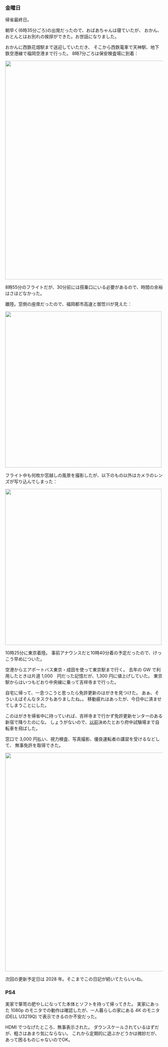 ### 金曜日

帰省最終日。

朝早く(6時35分ごろ)の出発だったので、おばあちゃんは寝ていたが、
おかん、おとんとはお別れの挨拶ができた。お世話になりました。

おかんに西鉄花畑駅まで送迎していただき、
そこから西鉄電車で天神駅、地下鉄空港線で福岡空港まで行った。
8時7分ごろは保安検査場に到着：

<img src="https://i.imgur.com/wj98ZR0.jpg" width="700">

8時55分のフライトだが、30分前には搭乗口にいる必要があるので、時間の余裕はさほどなかった。

離陸。窓側の座席だったので、福岡都市高速と御笠川が見えた：

<img src="https://i.imgur.com/qo0CaUz.jpg" width="500">

フライト中も何枚か窓越しの風景を撮影したが、以下のもの以外はカメラのレンズが写り込んでしまった：

<img src="https://i.imgur.com/OWr9Eij.jpg" width="500">

10時25分に東京着陸。
事前アナウンスだと10時40分着の予定だったので、けっこう早めについた。

空港からエアポートバス東京・成田を使って東京駅まで行く。
去年の GW で利用したときは片道 1,000　円だった記憶だが、1,300 円に値上げしていた。
東京駅からはいつもどおり中央線に乗って吉祥寺まで行った。

自宅に帰って、一息つこうと思ったら免許更新のはがきを見つけた。
あぁ、そういえばそんなタスクもありましたね。。
移動疲れはあったが、今日中に済ませてしまうことにした。

このはがきを帰省中に持っていれば、吉祥寺まで行かず免許更新センターのある新宿で降りたのにな。
しょうがないので、[以前](https://github.com/toasa/diary/blob/main/2022/12/22.md#%E6%9C%A8%E6%9B%9C%E6%97%A5)決めたとおり府中試験場まで自転車を飛ばした。

窓口で 3,000 円払い、視力検査、写真撮影、優良運転者の講習を受けるなどして、
無事免許を取得できた。

<img src="https://i.imgur.com/Nt2dtxx.jpg" width="700">

次回の更新予定日は 2028 年。そこまでこの日記が続いてたらいいね。

### PS4

実家で箪笥の肥やしになってた本体とソフトを持って帰ってきた。
実家にあった 1080p のモニタでの動作は確認したが、一人暮らしの家にある 4K のモニタ (DELL U3219Q) で表示できるのか不安だった。

HDMI でつなげたところ、無事表示された。
ダウンスケールされているはずだが、粗さはあまり気にならない。
これから定期的に遊ぶかどうかは微妙だが、あって困るものじゃないのでOK。